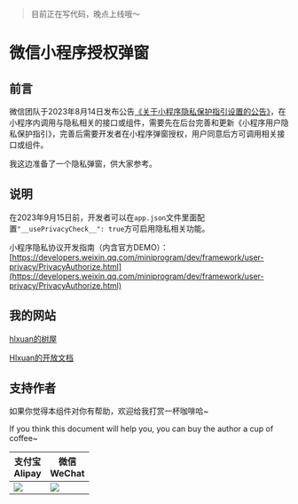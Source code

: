 > 目前正在写代码，晚点上线哦～

# 微信小程序授权弹窗

## 前言
微信团队于2023年8月14日发布公告[《关于小程序隐私保护指引设置的公告》](https://mp.weixin.qq.com/cgi-bin/announce?action=getannouncement&announce_id=11691660367cfUvX&version=&lang=zh_CN&token=)，在小程序内调用与隐私相关的接口或组件，需要先在后台完善和更新《小程序用户隐私保护指引》，完善后需要开发者在小程序弹窗授权，用户同意后方可调用相关接口或组件。

我这边准备了一个隐私弹窗，供大家参考。


## 说明
在2023年9月15日前，开发者可以在`app.json`文件里面配置`"__usePrivacyCheck__": true`方可启用隐私相关功能。

小程序隐私协议开发指南（内含官方DEMO）：[https://developers.weixin.qq.com/miniprogram/dev/framework/user-privacy/PrivacyAuthorize.html](https://developers.weixin.qq.com/miniprogram/dev/framework/user-privacy/PrivacyAuthorize.html)


## 我的网站
[hlxuan的树屋](https://www.hlxuan.top)

[Hlxuan的开放文档](https://doc.hlxuan.top)

## 支持作者

如果你觉得本组件对你有帮助，欢迎给我打赏一杯咖啡哈~

If you think this document will help you, you can buy the author a cup of coffee~


| 支付宝<br>Alipay                                           | 微信<br>WeChat                                             |
| ---------------------------------------------------------- | ---------------------------------------------------------- |
| ![](https://res.hlxuan.top/opendoc/support-author/alipay.png) | ![](https://res.hlxuan.top/opendoc/support-author/weixin.png) |